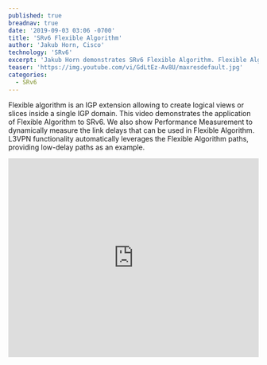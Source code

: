 ```yaml
---
published: true
breadnav: true
date: '2019-09-03 03:06 -0700'
title: 'SRv6 Flexible Algorithm'
author: 'Jakub Horn, Cisco'
technology: 'SRv6'
excerpt: 'Jakub Horn demonstrates SRv6 Flexible Algorithm. Flexible Algorithm enables an operator to create network slices mapping to specific transport SLA requirements such as low-delay.'
teaser: 'https://img.youtube.com/vi/GdLtEz-Av8U/maxresdefault.jpg'
categories:
  - SRv6
---
```


Flexible algorithm is an IGP extension allowing to create logical views or slices inside a single IGP domain.
This video demonstrates the application of Flexible Algorithm to SRv6.
We also show Performance Measurement to dynamically measure the link delays that can be used in Flexible Algorithm.
L3VPN functionality automatically leverages the Flexible Algorithm paths, providing low-delay paths as an example.

<iframe width="100%" height="400px" src="https://www.youtube.com/embed/GdLtEz-Av8U" frameborder="0" allowfullscreen></iframe>
